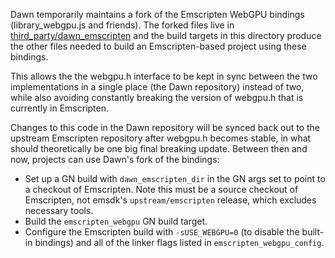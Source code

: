 Dawn temporarily maintains a fork of the Emscripten WebGPU bindings
(library_webgpu.js and friends). The forked files live in
[third_party/dawn_emscripten](../third_party/dawn_emscripten/)
and the build targets in this directory produce the other files needed to build
an Emscripten-based project using these bindings.

This allows the the webgpu.h interface to be kept in sync between the two
implementations in a single place (the Dawn repository) instead of two, while
also avoiding constantly breaking the version of webgpu.h that is currently in
Emscripten.

Changes to this code in the Dawn repository will be synced back out to the
upstream Emscripten repository after webgpu.h becomes stable, in what should
theoretically be one big final breaking update. Between then and now, projects
can use Dawn's fork of the bindings:

- Set up a GN build with `dawn_emscripten_dir` in the GN args set to point to
  a checkout of Emscripten. Note this must be a source checkout of Emscripten,
  not emsdk's `upstream/emscripten` release, which excludes necessary tools.
- Build the `emscripten_webgpu` GN build target.
- Configure the Emscripten build with `-sUSE_WEBGPU=0` (to disable the built-in
  bindings) and all of the linker flags listed in `emscripten_webgpu_config`.
